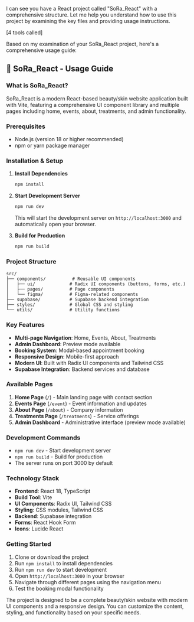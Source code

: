 I can see you have a React project called "SoRa_React" with a comprehensive structure. Let me help you understand how to use this project by examining the key files and providing usage instructions.


[4 tools called]

Based on my examination of your SoRa_React project, here's a comprehensive usage guide:

## 🚀 **SoRa_React - Usage Guide**

### **What is SoRa_React?**
SoRa_React is a modern React-based beauty/skin website application built with Vite, featuring a comprehensive UI component library and multiple pages including home, events, about, treatments, and admin functionality.

### **Prerequisites**
- Node.js (version 18 or higher recommended)
- npm or yarn package manager

### **Installation & Setup**

1. **Install Dependencies**
   ```bash
   npm install
   ```

2. **Start Development Server**
   ```bash
   npm run dev
   ```
   This will start the development server on `http://localhost:3000` and automatically open your browser.

3. **Build for Production**
   ```bash
   npm run build
   ```

### **Project Structure**

```
src/
├── components/          # Reusable UI components
│   ├── ui/             # Radix UI components (buttons, forms, etc.)
│   ├── pages/          # Page components
│   └── figma/          # Figma-related components
├── supabase/           # Supabase backend integration
├── styles/             # Global CSS and styling
└── utils/              # Utility functions
```

### **Key Features**

- **Multi-page Navigation**: Home, Events, About, Treatments
- **Admin Dashboard**: Preview mode available
- **Booking System**: Modal-based appointment booking
- **Responsive Design**: Mobile-first approach
- **Modern UI**: Built with Radix UI components and Tailwind CSS
- **Supabase Integration**: Backend services and database

### **Available Pages**

1. **Home Page** (`/`) - Main landing page with contact section
2. **Events Page** (`/event`) - Event information and updates
3. **About Page** (`/about`) - Company information
4. **Treatments Page** (`/treatments`) - Service offerings
5. **Admin Dashboard** - Administrative interface (preview mode available)

### **Development Commands**

- `npm run dev` - Start development server
- `npm run build` - Build for production
- The server runs on port 3000 by default

### **Technology Stack**

- **Frontend**: React 18, TypeScript
- **Build Tool**: Vite
- **UI Components**: Radix UI, Tailwind CSS
- **Styling**: CSS modules, Tailwind CSS
- **Backend**: Supabase integration
- **Forms**: React Hook Form
- **Icons**: Lucide React

### **Getting Started**

1. Clone or download the project
2. Run `npm install` to install dependencies
3. Run `npm run dev` to start development
4. Open `http://localhost:3000` in your browser
5. Navigate through different pages using the navigation menu
6. Test the booking modal functionality

The project is designed to be a complete beauty/skin website with modern UI components and a responsive design. You can customize the content, styling, and functionality based on your specific needs.
  